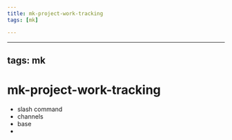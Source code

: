 ```yaml
---
title: mk-project-work-tracking
tags: [mk]

---
```


---
tags: mk
---


# mk-project-work-tracking

- slash command
- channels
- base
- 